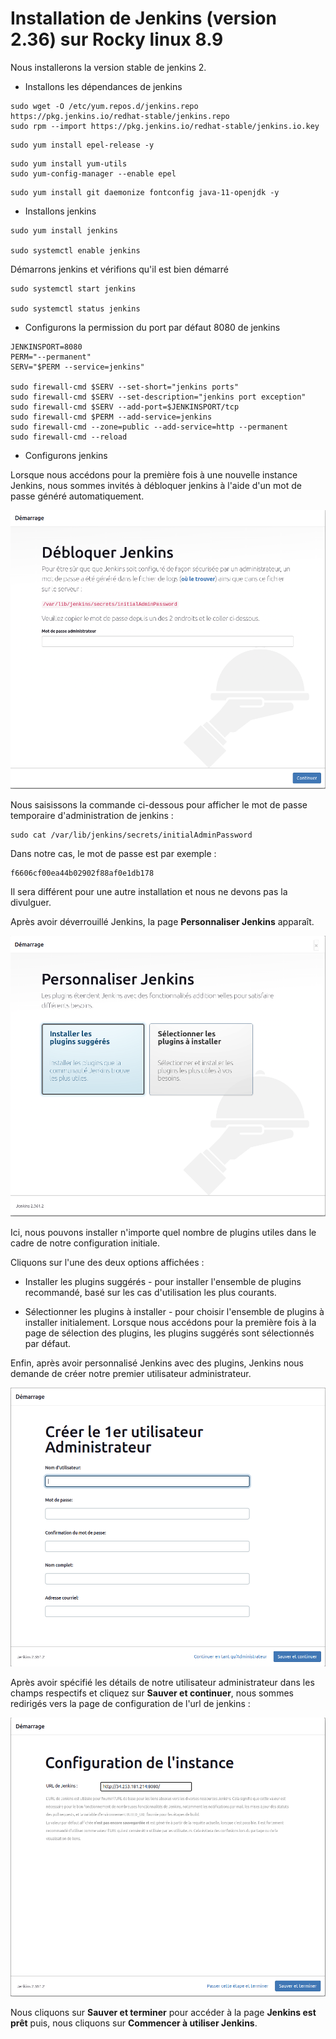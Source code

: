 # Installation de Jenkins (version 2.36) sur Rocky linux 8.9

Nous installerons la version stable de jenkins 2.

- Installons les dépendances de jenkins

```
sudo wget -O /etc/yum.repos.d/jenkins.repo https://pkg.jenkins.io/redhat-stable/jenkins.repo
sudo rpm --import https://pkg.jenkins.io/redhat-stable/jenkins.io.key
```

```
sudo yum install epel-release -y
```

```
sudo yum install yum-utils
sudo yum-config-manager --enable epel
```

```
sudo yum install git daemonize fontconfig java-11-openjdk -y
```

- Installons jenkins

```
sudo yum install jenkins

sudo systemctl enable jenkins
```

Démarrons jenkins et vérifions qu'il est bien démarré

```
sudo systemctl start jenkins

sudo systemctl status jenkins
```

- Configurons la permission du port par défaut 8080 de jenkins

```
JENKINSPORT=8080
PERM="--permanent"
SERV="$PERM --service=jenkins"

sudo firewall-cmd $SERV --set-short="jenkins ports"
sudo firewall-cmd $SERV --set-description="jenkins port exception"
sudo firewall-cmd $SERV --add-port=$JENKINSPORT/tcp
sudo firewall-cmd $PERM --add-service=jenkins
sudo firewall-cmd --zone=public --add-service=http --permanent
sudo firewall-cmd --reload
```

- Configurons jenkins

Lorsque nous accédons pour la première fois à une nouvelle instance Jenkins, nous sommes invités à débloquer jenkins à l'aide d'un mot de passe généré automatiquement. 

![jenkins_installation1.png](../../images/jenkins_installation1.png)

Nous saisissons la commande ci-dessous pour afficher le mot de passe temporaire d'administration de jenkins :

```
sudo cat /var/lib/jenkins/secrets/initialAdminPassword
```

Dans notre cas, le mot de passe est par exemple :
```
f6606cf00ea44b02902f88af0e1db178
```

Il sera différent pour une autre installation et nous ne devons pas la divulguer.

Après avoir déverrouillé Jenkins, la page **Personnaliser Jenkins** apparaît. 

![jenkins_installation2.png](../../images/jenkins_installation2.png)

Ici, nous pouvons installer n'importe quel nombre de plugins utiles dans le cadre de notre configuration initiale.

Cliquons sur l'une des deux options affichées :

- Installer les plugins suggérés - pour installer l'ensemble de plugins recommandé, basé sur les cas d'utilisation les plus courants.

- Sélectionner les plugins à installer - pour choisir l'ensemble de plugins à installer initialement. Lorsque nous accédons pour la première fois à la page de sélection des plugins, les plugins suggérés sont sélectionnés par défaut.<br>

Enfin, après avoir personnalisé Jenkins avec des plugins, Jenkins nous demande de créer notre premier utilisateur administrateur.

![jenkins_installation3.png](../../images/jenkins_installation3.png)

Après avoir spécifié les détails de notre utilisateur administrateur dans les champs respectifs et cliquez sur **Sauver et continuer**, nous sommes redirigés vers la page de configuration de l'url de jenkins :

![jenkins_installation4.png](../../images/jenkins_installation4.png)

Nous cliquons sur **Sauver et terminer** pour accéder à la page **Jenkins est prêt** puis, nous cliquons sur **Commencer à utiliser Jenkins**.